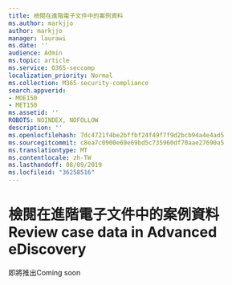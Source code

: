 ```yaml
---
title: 檢閱在進階電子文件中的案例資料
ms.author: markjjo
author: markjjo
manager: laurawi
ms.date: ''
audience: Admin
ms.topic: article
ms.service: O365-seccomp
localization_priority: Normal
ms.collection: M365-security-compliance
search.appverid:
- MOE150
- MET150
ms.assetid: ''
ROBOTS: NOINDEX, NOFOLLOW
description: ''
ms.openlocfilehash: 7dc4721f4be2bffbf24f49f7f9d2bcb94a4e4ad5
ms.sourcegitcommit: c8ea7c0900e69e69bd5c735960df70aae27690a5
ms.translationtype: MT
ms.contentlocale: zh-TW
ms.lasthandoff: 08/09/2019
ms.locfileid: "36258516"
---
```

# <a name="review-case-data-in-advanced-ediscovery"></a><span data-ttu-id="42716-102">檢閱在進階電子文件中的案例資料</span><span class="sxs-lookup"><span data-stu-id="42716-102">Review case data in Advanced eDiscovery</span></span>


<span data-ttu-id="42716-103">即將推出</span><span class="sxs-lookup"><span data-stu-id="42716-103">Coming soon</span></span>